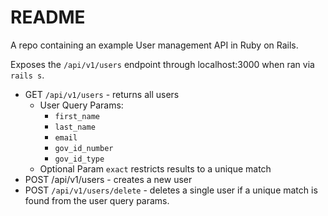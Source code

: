 # README
A repo containing an example User management API in Ruby on Rails.

Exposes the `/api/v1/users` endpoint through localhost:3000 when ran via `rails s`. 
- GET `/api/v1/users` - returns all users
    - User Query Params:
        - `first_name`
        - `last_name`
        - `email`
        - `gov_id_number`
        - `gov_id_type`
    - Optional Param `exact` restricts results to a unique match
- POST /api/v1/users - creates a new user
- POST `/api/v1/users/delete` - deletes a single user if a unique match is found from the user query params.

